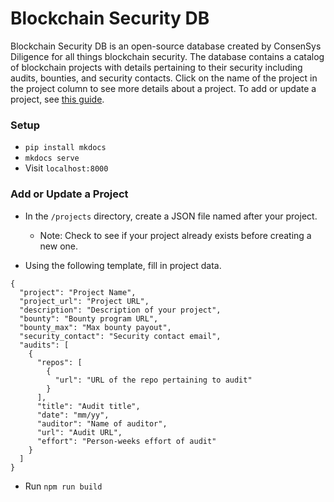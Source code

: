 # Blockchain Security DB

Blockchain Security DB is an open-source database created by ConsenSys Diligence for all things blockchain security. The database contains a catalog of blockchain projects with details pertaining to their security including audits, bounties, and security contacts. Click on the name of the project in the project column to see more details about a project. To add or update a project, see [this guide](https://github.com/ConsenSys/blockchainSecurityDB#add-or-update-a-project).

### Setup

* `pip install mkdocs`
* `mkdocs serve`
* Visit `localhost:8000`

### Add or Update a Project

* In the `/projects` directory, create a JSON file named after your project.
  * Note: Check to see if your project already exists before creating a new one.

* Using the following template, fill in project data.

```
{
  "project": "Project Name",
  "project_url": "Project URL",
  "description": "Description of your project",
  "bounty": "Bounty program URL",
  "bounty_max": "Max bounty payout",
  "security_contact": "Security contact email",
  "audits": [
    {
      "repos": [
        {
          "url": "URL of the repo pertaining to audit"
        }
      ],
      "title": "Audit title",
      "date": "mm/yy",
      "auditor": "Name of auditor",
      "url": "Audit URL",
      "effort": "Person-weeks effort of audit"
    }
  ]
}
```

* Run `npm run build`